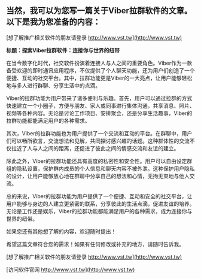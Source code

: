 ## **当然，我可以为您写一篇关于Viber拉群软件的文章。以下是我为您准备的内容：**

[想了解推广相关软件的朋友请登录 http://www.vst.tw](http://www.vst.tw)

**标题：探索Viber拉群软件：连接你与世界的纽带**

在当今数字化时代，社交软件扮演着连接人与人之间的重要角色。Viber作为一款备受欢迎的即时通讯应用程序，不仅提供了个人聊天功能，还为用户们创造了一个便捷、互动的社交平台。其中，拉群功能更是Viber的一大亮点，让用户能够轻松地与多人进行群聊、分享生活中的点滴。

Viber的拉群功能为用户带来了诸多便利与乐趣。首先，用户可以通过拉群的方式快速建立一个小圈子，方便与朋友、家人或同事进行集体沟通，共享消息、照片、视频等各种内容。无论是讨论工作项目、安排聚会，还是分享生活趣事，Viber的拉群功能都能满足用户的各种需求。

其次，Viber的拉群功能也为用户提供了一个交流和互动的平台。在群聊中，用户们可以畅所欲言，交流想法和见解，共同探讨感兴趣的话题。这种群体性的交流不仅拉近了人与人之间的距离，还促进了彼此之间的情感交流和友谊的建立。

除此之外，Viber的拉群功能还具有高度的私密性和安全性。用户可以自由设定群组的隐私设置，保护群内成员的个人信息和聊天内容不被外泄。这种保护用户隐私的设计，让用户能够放心地在群聊中分享自己的想法和心情，无拘无束地与他人交流。

总的来说，Viber的拉群功能为用户提供了一个便捷、互动和安全的社交平台，让用户能够与身边的人建立更紧密的联系，分享彼此的生活点滴，促进友谊的培养。无论是工作还是娱乐，Viber的拉群功能都能满足用户的各种需求，成为连接你与世界的纽带。

如果您还有其他想了解的内容，欢迎随时提出！

希望这篇文章符合您的需求！如果有任何修改或补充的地方，请随时告诉我。

[想了解推广相关软件的朋友请登录 http://www.vst.tw](http://www.vst.tw)


[访问软件官网 http://www.vst.tw](http://www.vst.tw)
